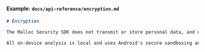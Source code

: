 
#### Example: `docs/api-reference/encryption.md`
```md
# Encryption

The Malloc Security SDK does not transmit or store personal data, and does not require developers to manually handle encryption.

All on-device analysis is local and uses Android's secure sandboxing and encryption features under the hood.
